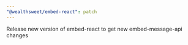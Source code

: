 ```yaml
---
"@wealthsweet/embed-react": patch
---
```


Release new version of embed-react to get new embed-message-api changes

